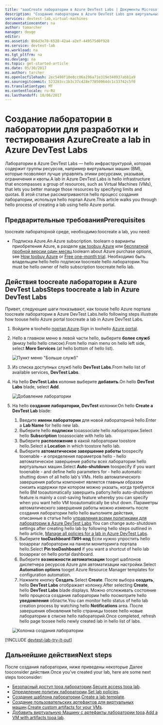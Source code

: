 ```yaml
---
title: "aaaCreate лаборатории в Azure DevTest Labs | Документы Microsoft"
description: "Создание лаборатории в Azure DevTest Labs для виртуальных машин"
services: devtest-lab,virtual-machines
documentationcenter: na
author: tomarcher
manager: douge
editor: 
ms.assetid: 8b6d3e70-6528-42a4-a2ef-449575d0f928
ms.service: devtest-lab
ms.workload: na
ms.tgt_pltfrm: na
ms.devlang: na
ms.topic: get-started-article
ms.date: 05/30/2017
ms.author: tarcher
ms.openlocfilehash: 2ec5498f10e0cc06a196a71e319e340937abb1a9
ms.sourcegitcommit: 523283cc1b3c37c428e77850964dc1c33742c5f0
ms.translationtype: MT
ms.contentlocale: ru-RU
ms.lasthandoff: 10/06/2017
---
```

# <a name="create-a-lab-in-azure-devtest-labs"></a><span data-ttu-id="a4cf2-103">Создание лаборатории в лаборатории для разработки и тестирования Azure</span><span class="sxs-lookup"><span data-stu-id="a4cf2-103">Create a lab in Azure DevTest Labs</span></span>
<span data-ttu-id="a4cf2-104">Лаборатории в Azure DevTest Labs — hello инфраструктурой, которая содержит группы ресурсов, например виртуальных машин (ВМ), которые позволяют лучше управлять этими ресурсами, указывая, ограничения и квоты.</span><span class="sxs-lookup"><span data-stu-id="a4cf2-104">A lab in Azure DevTest Labs is hello infrastructure that encompasses a group of resources, such as Virtual Machines (VMs), that lets you better manage those resources by specifying limits and quotas.</span></span> <span data-ttu-id="a4cf2-105">В этой статье рассматриваются hello процесс создания лаборатории, используя hello портал Azure.</span><span class="sxs-lookup"><span data-stu-id="a4cf2-105">This article walks you through hello process of creating a lab using hello Azure portal.</span></span>

## <a name="prerequisites"></a><span data-ttu-id="a4cf2-106">Предварительные требования</span><span class="sxs-lookup"><span data-stu-id="a4cf2-106">Prerequisites</span></span>
<span data-ttu-id="a4cf2-107">toocreate лабораторной среде, необходимо:</span><span class="sxs-lookup"><span data-stu-id="a4cf2-107">toocreate a lab, you need:</span></span>

* <span data-ttu-id="a4cf2-108">Подписка Azure.</span><span class="sxs-lookup"><span data-stu-id="a4cf2-108">An Azure subscription.</span></span> <span data-ttu-id="a4cf2-109">toolearn о варианты приобретения Azure, в разделе [как toobuy Azure](https://azure.microsoft.com/pricing/purchase-options/) или [бесплатной пробной версии один месяц](https://azure.microsoft.com/pricing/free-trial/).</span><span class="sxs-lookup"><span data-stu-id="a4cf2-109">toolearn about Azure purchase options, see [How toobuy Azure](https://azure.microsoft.com/pricing/purchase-options/) or [Free one-month trial](https://azure.microsoft.com/pricing/free-trial/).</span></span> <span data-ttu-id="a4cf2-110">Необходимо быть владельцем hello hello подписки toocreate hello лаборатории.</span><span class="sxs-lookup"><span data-stu-id="a4cf2-110">You must be hello owner of hello subscription toocreate hello lab.</span></span>

## <a name="steps-toocreate-a-lab-in-azure-devtest-labs"></a><span data-ttu-id="a4cf2-111">Действия toocreate лаборатории в Azure DevTest Labs</span><span class="sxs-lookup"><span data-stu-id="a4cf2-111">Steps toocreate a lab in Azure DevTest Labs</span></span>
<span data-ttu-id="a4cf2-112">Привет, следующие шаги показывают, как toouse hello Azure портала toocreate лаборатории в Azure DevTest Labs.</span><span class="sxs-lookup"><span data-stu-id="a4cf2-112">hello following steps illustrate how toouse hello Azure portal toocreate a lab in Azure DevTest Labs.</span></span> 

1. <span data-ttu-id="a4cf2-113">Войдите в toohello [портал Azure](http://go.microsoft.com/fwlink/p/?LinkID=525040).</span><span class="sxs-lookup"><span data-stu-id="a4cf2-113">Sign in toohello [Azure portal](http://go.microsoft.com/fwlink/p/?LinkID=525040).</span></span>
1. <span data-ttu-id="a4cf2-114">Hello в главном меню в левой части hello, выберите **более служб** (внизу hello hello список).</span><span class="sxs-lookup"><span data-stu-id="a4cf2-114">From hello main menu on hello left side, select **More Services** (at hello bottom of hello list).</span></span>

    ![Пункт меню "Больше служб"](./media/devtest-lab-create-lab/more-services-menu-option.png)

1. <span data-ttu-id="a4cf2-116">Из списка доступных служб hello **DevTest Labs**.</span><span class="sxs-lookup"><span data-stu-id="a4cf2-116">From hello list of available services, **DevTest Labs**.</span></span>
1. <span data-ttu-id="a4cf2-117">На hello **DevTest Labs** колонке выберите **добавить**.</span><span class="sxs-lookup"><span data-stu-id="a4cf2-117">On hello **DevTest Labs** blade, select **Add**.</span></span>
   
    ![Добавление лаборатории](./media/devtest-lab-create-lab/add-lab-button.png)

1. <span data-ttu-id="a4cf2-119">На hello **создание лаборатории, DevTest** колонки:</span><span class="sxs-lookup"><span data-stu-id="a4cf2-119">On hello **Create a DevTest Lab** blade:</span></span>
   
    1. <span data-ttu-id="a4cf2-120">Введите **имени лаборатории** для новой лабораторной hello.</span><span class="sxs-lookup"><span data-stu-id="a4cf2-120">Enter a **Lab Name** for hello new lab.</span></span>
    2. <span data-ttu-id="a4cf2-121">Выберите hello **подписки** tooassociate hello лаборатории.</span><span class="sxs-lookup"><span data-stu-id="a4cf2-121">Select hello **Subscription** tooassociate with hello lab.</span></span>
    3. <span data-ttu-id="a4cf2-122">Выберите **расположение** в какой лаборатории toostore hello.</span><span class="sxs-lookup"><span data-stu-id="a4cf2-122">Select a **Location** in which toostore hello lab.</span></span>
    4. <span data-ttu-id="a4cf2-123">Выберите **автоматическое завершение работы** toospecify tooenable - и определения параметров hello - hello автоматическое завершение работы всех лаборатории hello виртуальных машин.</span><span class="sxs-lookup"><span data-stu-id="a4cf2-123">Select **Auto-shutdown** toospecify if you want tooenable - and define hello parameters for - hello automatic shutting down of all hello lab's VMs.</span></span> <span data-ttu-id="a4cf2-124">Hello автоматического завершения работы компонент является главным образом снизить издержки при котором можно указать, когда требуется hello ВМ tooautomatically завершить работу.</span><span class="sxs-lookup"><span data-stu-id="a4cf2-124">hello auto-shutdown feature is mainly a cost-saving feature whereby you can specify when you want hello VM tooautomatically be shut down.</span></span> <span data-ttu-id="a4cf2-125">Параметры автоматического завершения работы можно изменить после создания лаборатории hello hello выполните действия, описанные в статье hello [управления всеми политиками для лаборатории в Azure DevTest Labs](./devtest-lab-set-lab-policy.md#set-auto-shutdown).</span><span class="sxs-lookup"><span data-stu-id="a4cf2-125">You can change auto-shutdown settings after creating hello lab by following hello steps outlined in hello article, [Manage all policies for a lab in Azure DevTest Labs](./devtest-lab-set-lab-policy.md#set-auto-shutdown).</span></span>
    5. <span data-ttu-id="a4cf2-126">Выберите **tooDashboard ПИН-код** Если нужно упростить hello tooappear лаборатории на панели мониторинга портала hello.</span><span class="sxs-lookup"><span data-stu-id="a4cf2-126">Select **Pin tooDashboard** if you want a shortcut of hello lab tooappear on hello portal dashboard.</span></span>
    6. <span data-ttu-id="a4cf2-127">Выберите **возможности автоматизации** tooget шаблонов диспетчера ресурсов Azure для автоматизации настройки.</span><span class="sxs-lookup"><span data-stu-id="a4cf2-127">Select **Automation options** tooget Azure Resource Manager templates for configuration automation.</span></span> 
    7. <span data-ttu-id="a4cf2-128">Нажмите кнопку **Создать**.</span><span class="sxs-lookup"><span data-stu-id="a4cf2-128">Select **Create**.</span></span> <span data-ttu-id="a4cf2-129">После выбора **создать**, hello **DevTest Labs** отображает колонку.</span><span class="sxs-lookup"><span data-stu-id="a4cf2-129">After selecting **Create**, hello **DevTest Labs** blade displays.</span></span> <span data-ttu-id="a4cf2-130">Можно отслеживать состояние hello процесса создания лаборатории hello посмотрите hello **уведомления** области.</span><span class="sxs-lookup"><span data-stu-id="a4cf2-130">You can monitor hello status of hello lab creation process by watching hello **Notifications** area.</span></span> <span data-ttu-id="a4cf2-131">После завершения обновления hello страницы toosee hello новые лаборатории в списке hello лабораторий.</span><span class="sxs-lookup"><span data-stu-id="a4cf2-131">Once completed, refresh hello page toosee hello newly created lab in hello list of labs.</span></span>  
    
    ![Колонка создания лаборатории](./media/devtest-lab-create-lab/create-devtestlab-blade.png)

[!INCLUDE [devtest-lab-try-it-out](../../includes/devtest-lab-try-it-out.md)]

## <a name="next-steps"></a><span data-ttu-id="a4cf2-133">Дальнейшие действия</span><span class="sxs-lookup"><span data-stu-id="a4cf2-133">Next steps</span></span>
<span data-ttu-id="a4cf2-134">После создания лаборатории, ниже приведены некоторые Далее tooconsider действия.</span><span class="sxs-lookup"><span data-stu-id="a4cf2-134">Once you've created your lab, here are some next steps tooconsider:</span></span>

* <span data-ttu-id="a4cf2-135">[Безопасный доступ tooa лаборатории](devtest-lab-add-devtest-user.md).</span><span class="sxs-lookup"><span data-stu-id="a4cf2-135">[Secure access tooa lab](devtest-lab-add-devtest-user.md).</span></span>
* <span data-ttu-id="a4cf2-136">[Определение политик лаборатории](devtest-lab-set-lab-policy.md).</span><span class="sxs-lookup"><span data-stu-id="a4cf2-136">[Set lab policies](devtest-lab-set-lab-policy.md).</span></span>
* <span data-ttu-id="a4cf2-137">[Создание шаблона лаборатории](devtest-lab-create-template.md).</span><span class="sxs-lookup"><span data-stu-id="a4cf2-137">[Create a lab template](devtest-lab-create-template.md).</span></span>
* <span data-ttu-id="a4cf2-138">[Создание пользовательских артефактов для виртуальных машин](devtest-lab-artifact-author.md).</span><span class="sxs-lookup"><span data-stu-id="a4cf2-138">[Create custom artifacts for your VMs](devtest-lab-artifact-author.md).</span></span>
* <span data-ttu-id="a4cf2-139">[Добавить виртуальную Машину с артефакты лаборатории tooa](https://azure.microsoft.com/resources/videos/how-to-create-vms-with-artifacts-in-a-devtest-lab/).</span><span class="sxs-lookup"><span data-stu-id="a4cf2-139">[Add a VM with artifacts tooa lab](https://azure.microsoft.com/resources/videos/how-to-create-vms-with-artifacts-in-a-devtest-lab/).</span></span>


